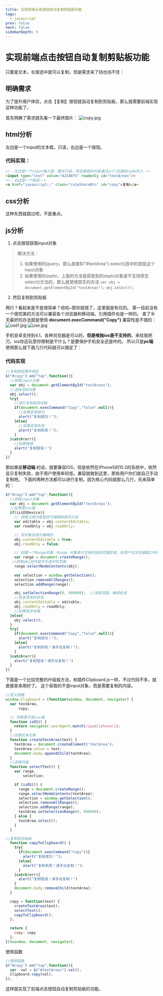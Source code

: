 ```yaml
---
title: 实现前端点击按钮自动复制剪贴板功能
tags: 
  - javascript
prev: false
next: false
sidebarDepth: 5
---
```

# 实现前端点击按钮自动复制剪贴板功能

只要是文本，长按选中就可以复制，但是需求来了挡也挡不住：
## 明确需求
为了提升用户体验，点击【复制】按钮就自动复制到剪贴板，那么就需要前端实现这种功能了。

首先明确了需求就先看一下最终图片：
![copy.jpg](https://user-gold-cdn.xitu.io/2018/5/7/163392f99478483e?w=323&h=84&f=jpeg&s=2076)

## html分析
左边是一个input的文本框，只读，右边是一个按钮。
### 代码实现：
```html
<!--左边是一个input输入框，要求只读，而且里面的内容通过url?后面的code传入-->
<input type="text" value="AJS4EFS" readonly id="textAreas"/>
<!--右边是一个按钮-->
<a href="javascript:;" class="cuteShareBtn" id="copy">复制</a>
```
## css分析
这种东西就跳过吧，不是重点。
## js分析
1. 点击按钮获取input对象
>解决方法：
>1. 如果使用的jquery，那么直接$("#textArea").select()选中的就是这个input对象
>2. 如果使用的zepto，上面的方法是获取到的zepto对象是不支持原生select()方法的，那么就使用原生的办法
> `var obj = document.getElementById("textAreas");`
> `obj.select();`
2. 然后复制到剪贴板

两行？看起来是不是很简单？哈哈~那你就错了，这里面是有坑的。
第一目前没有一个很完美的方法可以兼容各个浏览器和移动端，引用插件也是一样的。
查了半天最好的办法就是使用 **document.execCommand("Copy")** 
兼容性是不错的：
![use1.jpg](https://user-gold-cdn.xitu.io/2018/5/7/163392f994522bd0?w=1240&h=892&f=jpeg&s=52231)
![use.jpg](https://user-gold-cdn.xitu.io/2018/5/7/163392f9946584e9?w=1240&h=919&f=jpeg&s=91534)

手机安卓支持到4.1、各种浏览器是可以的，**但是唯独ios是不支持的**，来给我把刀，ios你这玩意你限制是干什么？是要保护手机安全还是咋的。
所以只是**pc端** 使用那么就下面几行代码就可以搞定了：
### 代码实现
```javascript
//复制按钮事件绑定
$("#copy").on("tap",function(){
  //获取input对象
  var obj = document.getElementById("textAreas");
  //选择当前对象
  obj.select(); 
  try{
    //进行复制到剪切板
    if(document.execCommand("Copy","false",null)){
      //如果复制成功
      alert("复制成功！");  
    }else{
      //如果复制失败
      alert("复制失败！");
    }
  }catch(err){
    //如果报错
    alert("复制错误！")
  }
})
```
那如果是**移动端** 的话，就要兼容IOS，但是依然在iPhone5的10.2的系统中，依然显示复制失败，由于用户使用率较低，兼容就做到这里，那些用户你们就自己手动复制吧。
下面的两种方法都可以进行复制，因为核心代码就那么几行，先来简单的：
```javascript
$("#copy").on("tap",function(){
  //获取input对象
  var obj = document.getElementById("textAreas");
  //如果是ios端
  if(isiOSDevice){
    // 获取元素内容是否可编辑和是否只读
    var editable = obj.contentEditable;
    var readOnly = obj.readOnly;

    // 将对象变成可编辑的
    obj.contentEditable = true;
    obj.readOnly = false;

    // 创建一个Range对象，Range 对象表示文档的连续范围区域，如用户在浏览器窗口中用鼠标拖动选中的区域
    var range = document.createRange();
   //获取obj的内容作为选中的范围
    range.selectNodeContents(obj);
    
    var selection = window.getSelection();
    selection.removeAllRanges();
    selection.addRange(range);

    obj.setSelectionRange(0, 999999);  //选择范围，确保全选
    //恢复原来的状态
    obj.contentEditable = editable;
    obj.readOnly = readOnly;
    //如果是安卓端    
  }else{
    obj.select();
  }
  try{
    if(document.execCommand("Copy","false",null)){
      alert("复制成功！");  
    }else{
      alert("复制失败！请手动复制！");
    }
  }catch(err){
    alert("复制错误！请手动复制！")
  }
})
```


下面是一个比较完整的升级版方法，和插件Clipboard.js一样，不过代码不多，就直接拿来用好了。
这个获取的不是input对象，而是需要复制的内容。
```javascript
//定义函数
window.Clipboard = (function(window, document, navigator) {
  var textArea,
      copy;

  // 判断是不是ios端
  function isOS() {
    return navigator.userAgent.match(/ipad|iphone/i);
  }
  //创建文本元素
  function createTextArea(text) {
    textArea = document.createElement('textArea');
    textArea.value = text;
    document.body.appendChild(textArea);
  }
  //选择内容
  function selectText() {
    var range,
        selection;

    if (isOS()) {
      range = document.createRange();
      range.selectNodeContents(textArea);
      selection = window.getSelection();
      selection.removeAllRanges();
      selection.addRange(range);
      textArea.setSelectionRange(0, 999999);
    } else {
      textArea.select();
    }
  }

//复制到剪贴板
  function copyToClipboard() {        
    try{
      if(document.execCommand("Copy")){
        alert("复制成功！");  
      }else{
        alert("复制失败！请手动复制！");
      }
    }catch(err){
      alert("复制错误！请手动复制！")
    }
    document.body.removeChild(textArea);
  }

  copy = function(text) {
    createTextArea(text);
    selectText();
    copyToClipboard();
  };

  return {
    copy: copy
  };
})(window, document, navigator);

```
使用函数
```javascript
//使用函数
$("#copy").on("tap",function(){
  var  val = $("#textAreas").val();
  Clipboard.copy(val);
});
```


这样就实现了前端点击按钮自动复制剪贴板的功能。

